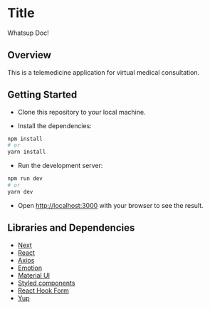 # Title
Whatsup Doc!

## Overview
This is a telemedicine application for virtual medical consultation.

## Getting Started

- Clone this repository to your local machine.

- Install the dependencies:
```bash
npm install
# or
yarn install
```

- Run the development server:

```bash
npm run dev
# or
yarn dev
```

- Open [http://localhost:3000](http://localhost:3000) with your browser to see the result.
## Libraries and Dependencies
- [Next](https://nextjs.org)
- [React](https://reactjs.org)
- [Axios](https://axios-http.com)
- [Emotion](https://emotion.sh)
- [Material UI](https://mui.com/)
- [Styled components](https://styled-components.com)
- [React Hook Form](https://react-hook-form.com)
- [Yup](https://www.npmjs.com/package/yup)


